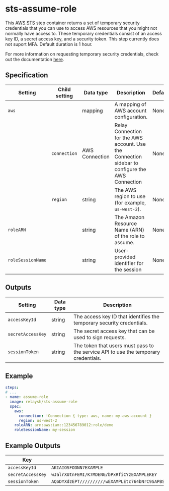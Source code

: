 # sts-assume-role

This [AWS STS](https://docs.aws.amazon.com/STS/latest/APIReference/welcome.html) step container returns a set of temporary security credentials that you can use to access AWS resources that you might not normally have access to. These temporary credentials consist of an access key ID, a secret access key, and a security token. This step currently does not suport MFA. Default duration is 1 hour. 

For more information on requesting temporary security credentials, check out the 
documentation [here](https://docs.aws.amazon.com/IAM/latest/UserGuide/id_credentials_temp_request.html#stsapi_comparison).   

## Specification

| Setting | Child setting | Data type | Description | Default | Required |
|---------|---------------|-----------|-------------|---------|----------|
| `aws` || mapping | A mapping of AWS account configuration. | None | True |
|| `connection` | AWS Connection | Relay Connection for the AWS account. Use the Connection sidebar to configure the AWS Connection | None | True |
|| `region` | string | The AWS region to use (for example, `us-west-2`). | None | True |
| `roleARN` || string | The Amazon Resource Name (ARN) of the role to assume. | None | True | 
| `roleSessionName` || string | User-provided identifier for the session | None | True | 

## Outputs

| Setting | Data type | Description | 
|---------|-----------|-------------|
| `accessKeyId` | string | The access key ID that identifies the temporary security credentials. |
| `secretAccessKey` | string | The secret access key that can be used to sign requests. |
| `sessionToken` | string | The token that users must pass to the service API to use the temporary credentials. |


## Example

```yaml
steps:
# ...
- name: assume-role
  image: relaysh/sts-assume-role
  spec:
    aws:
      connection: !Connection { type: aws, name: my-aws-account }
      region: us-west-2
    roleARN: arn:aws:iam::123456789012:role/demo
    roleSessionName: my-session
```

## Example Outputs
| Key | Value | 
|-----|-------|
| `accessKeyId` | `AKIAIOSFODNN7EXAMPLE` |
| `secretAccessKey` | `wJalrXUtnFEMI/K7MDENG/bPxRfiCYzEXAMPLEKEY` |
| `sessionToken` | `AQoDYXdzEPT//////////wEXAMPLEtc764bNrC9SAPBSM22wDOk4x4HIZ8j4FZTwdQWLWsKWHGBuFqwAeMicRXmxfpSPfIeoIYRqTflfKD8YUuwthAx7mSEI/qkPpKPi/kMcGdQrmGdeehM4IC1NtBmUpp2wUE8phUZampKsburEDy0KPkyQDYwT7WZ0wq5VSXDvp75YU9HFvlRd8Tx6q6fE8YQcHNVXAkiY9q6d+xo0rKwT38xVqr7ZD0u0iPPkUL64lIZbqBAz+scqKmlzm8FDrypNC9Yjc8fPOLn9FX9KSYvKTr4rvx3iSIlTJabIQwj2ICCR/oLxBA==` |